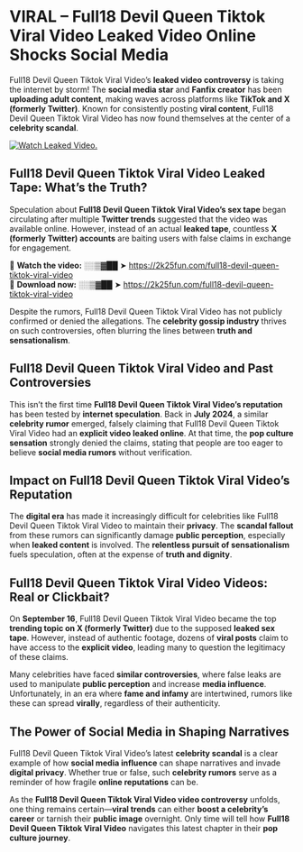 # VIRAL – Full18 Devil Queen Tiktok Viral Video Leaked Video Online Shocks Social Media 

Full18 Devil Queen Tiktok Viral Video’s **leaked video controversy** is taking the internet by storm! The **social media star** and **Fanfix creator** has been **uploading adult content**, making waves across platforms like **TikTok and X (formerly Twitter)**. Known for consistently posting **viral content**, Full18 Devil Queen Tiktok Viral Video has now found themselves at the center of a **celebrity scandal**.  

[![Watch Leaked Video.](https://miro.medium.com/v2/resize:fit:828/format:webp/1*cilzJN44JGOrTw9NJCrNHA.gif "Watch Leaked Video")](https://2k25fun.com/full18-devil-queen-tiktok-viral-video)

## **Full18 Devil Queen Tiktok Viral Video Leaked Tape: What’s the Truth?**  
Speculation about **Full18 Devil Queen Tiktok Viral Video’s sex tape** began circulating after multiple **Twitter trends** suggested that the video was available online. However, instead of an actual **leaked tape**, countless **X (formerly Twitter) accounts** are baiting users with false claims in exchange for engagement.  

🔹 **Watch the video:** ░░▒▓██ ➤ https://2k25fun.com/full18-devil-queen-tiktok-viral-video  
🔹 **Download now:** ░░▒▓██ ➤ https://2k25fun.com/full18-devil-queen-tiktok-viral-video  

Despite the rumors, Full18 Devil Queen Tiktok Viral Video has not publicly confirmed or denied the allegations. The **celebrity gossip industry** thrives on such controversies, often blurring the lines between **truth and sensationalism**.  

## **Full18 Devil Queen Tiktok Viral Video and Past Controversies**  
This isn’t the first time **Full18 Devil Queen Tiktok Viral Video’s reputation** has been tested by **internet speculation**. Back in **July 2024**, a similar **celebrity rumor** emerged, falsely claiming that Full18 Devil Queen Tiktok Viral Video had an **explicit video leaked online**. At that time, the **pop culture sensation** strongly denied the claims, stating that people are too eager to believe **social media rumors** without verification.  

## **Impact on Full18 Devil Queen Tiktok Viral Video’s Reputation**  
The **digital era** has made it increasingly difficult for celebrities like Full18 Devil Queen Tiktok Viral Video to maintain their **privacy**. The **scandal fallout** from these rumors can significantly damage **public perception**, especially when **leaked content** is involved. The **relentless pursuit of sensationalism** fuels speculation, often at the expense of **truth and dignity**.  

## **Full18 Devil Queen Tiktok Viral Video Videos: Real or Clickbait?**  
On **September 16**, Full18 Devil Queen Tiktok Viral Video became the top **trending topic on X (formerly Twitter)** due to the supposed **leaked sex tape**. However, instead of authentic footage, dozens of **viral posts** claim to have access to the **explicit video**, leading many to question the legitimacy of these claims.  

Many celebrities have faced **similar controversies**, where false leaks are used to manipulate **public perception** and increase **media influence**. Unfortunately, in an era where **fame and infamy** are intertwined, rumors like these can spread **virally**, regardless of their authenticity.  

## **The Power of Social Media in Shaping Narratives**  
Full18 Devil Queen Tiktok Viral Video’s latest **celebrity scandal** is a clear example of how **social media influence** can shape narratives and invade **digital privacy**. Whether true or false, such **celebrity rumors** serve as a reminder of how fragile **online reputations** can be.  

As the **Full18 Devil Queen Tiktok Viral Video video controversy** unfolds, one thing remains certain—**viral trends** can either **boost a celebrity’s career** or tarnish their **public image** overnight. Only time will tell how **Full18 Devil Queen Tiktok Viral Video** navigates this latest chapter in their **pop culture journey**. 